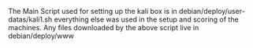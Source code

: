 The Main Script used for setting up the kali box is in debian/deploy/user-datas/kali1.sh
everything else was used in the setup and scoring of the machines. Any files downloaded by the above script live in debian/deploy/www
